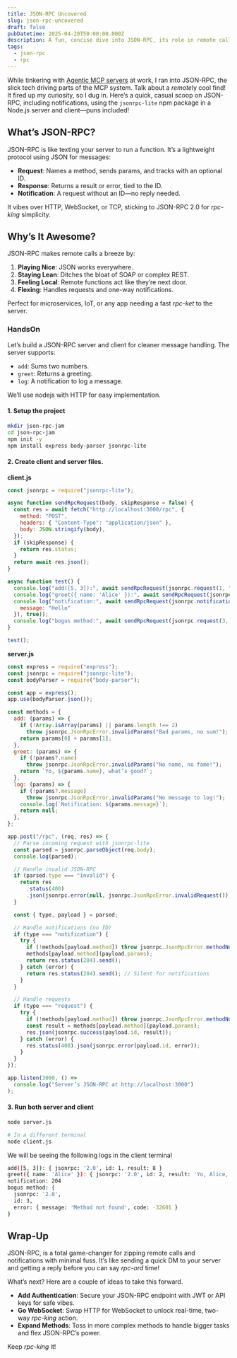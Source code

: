 ```yaml
---
title: JSON-RPC Uncovered
slug: json-rpc-uncovered
draft: false
pubDatetime: 2025-04-20T50:00:00.000Z
description: A fun, concise dive into JSON-RPC, its role in remote calls, and a Node.js demo with notifications.
tags:
  - json-rpc
  - rpc
---
```


While tinkering with [Agentic MCP servers](https://modelcontextprotocol.io/introduction) at work, I ran into JSON-RPC, the slick tech driving parts of the MCP system. Talk about a *remote*ly cool find! It fired up my curiosity, so I dug in. Here’s a quick, casual scoop on JSON-RPC, including notifications, using the `jsonrpc-lite` npm package in a Node.js server and client—puns included!

## What’s JSON-RPC?

JSON-RPC is like texting your server to run a function. It’s a lightweight protocol using JSON for messages:
- **Request**: Names a method, sends params, and tracks with an optional ID.
- **Response**: Returns a result or error, tied to the ID.
- **Notification**: A request without an ID—no reply needed.

It vibes over HTTP, WebSocket, or TCP, sticking to JSON-RPC 2.0 for *rpc-king* simplicity.

## Why’s It Awesome?

JSON-RPC makes remote calls a breeze by:
1. **Playing Nice**: JSON works everywhere.
2. **Staying Lean**: Ditches the bloat of SOAP or complex REST.
3. **Feeling Local**: Remote functions act like they’re next door.
4. **Flexing**: Handles requests and one-way notifications.

Perfect for microservices, IoT, or any app needing a fast *rpc-ket* to the server.

### HandsOn

Let’s build a JSON-RPC server and client for cleaner message handling. The server supports:
- `add`: Sums two numbers.
- `greet`: Returns a greeting.
- `log`: A notification to log a message.

We’ll use nodejs with HTTP for easy implementation.

#### 1. Setup the project

```bash
mkdir json-rpc-jam
cd json-rpc-jam
npm init -y
npm install express body-parser jsonrpc-lite
```

#### 2. Create client and server files.

**client.js**
```js
const jsonrpc = require("jsonrpc-lite");

async function sendRpcRequest(body, skipResponse = false) {
  const res = await fetch("http://localhost:3000/rpc", {
    method: "POST",
    headers: { "Content-Type": "application/json" },
    body: JSON.stringify(body),
  });
  if (skipResponse) {
    return res.status;
  }
  return await res.json();
}

async function test() {
  console.log("add([5, 3]):", await sendRpcRequest(jsonrpc.request(1, "add", [5, 3])));
  console.log("greet({ name: 'Alice' }):", await sendRpcRequest(jsonrpc.request(2, "greet", { name: "Alice" })));
  console.log("notification:", await sendRpcRequest(jsonrpc.notification("log", {
    message: "Hello"
  }), true));
  console.log("bogus method:", await sendRpcRequest(jsonrpc.request(3, "not-a-method", [5, 3])));
}

test();
```

**server.js**
```js
const express = require("express");
const jsonrpc = require("jsonrpc-lite");
const bodyParser = require("body-parser");

const app = express();
app.use(bodyParser.json());

const methods = {
  add: (params) => {
    if (!Array.isArray(params) || params.length !== 2)
      throw jsonrpc.JsonRpcError.invalidParams("Bad params, no sum!");
    return params[0] + params[1];
  },
  greet: (params) => {
    if (!params?.name)
      throw jsonrpc.JsonRpcError.invalidParams("No name, no fame!");
    return `Yo, ${params.name}, what’s good?`;
  },
  log: (params) => {
    if (!params?.message)
      throw jsonrpc.JsonRpcError.invalidParams("No message to log!");
    console.log(`Notification: ${params.message}`);
    return null;
  },
};

app.post("/rpc", (req, res) => {
  // Parse incoming request with jsonrpc-lite
  const parsed = jsonrpc.parseObject(req.body);
  console.log(parsed);

  // Handle invalid JSON-RPC
  if (parsed.type === "invalid") {
    return res
      .status(400)
      .json(jsonrpc.error(null, jsonrpc.JsonRpcError.invalidRequest()));
  }

  const { type, payload } = parsed;

  // Handle notifications (no ID)
  if (type === "notification") {
    try {
      if (!methods[payload.method]) throw jsonrpc.JsonRpcError.methodNotFound();
      methods[payload.method](payload.params);
      return res.status(204).send();
    } catch (error) {
      return res.status(204).send(); // Silent for notifications
    }
  }

  // Handle requests
  if (type === "request") {
    try {
      if (!methods[payload.method]) throw jsonrpc.JsonRpcError.methodNotFound();
      const result = methods[payload.method](payload.params);
      res.json(jsonrpc.success(payload.id, result));
    } catch (error) {
      res.status(400).json(jsonrpc.error(payload.id, error));
    }
  }
});

app.listen(3000, () =>
  console.log("Server’s JSON-RPC at http://localhost:3000")
);
```

#### 3. Run both server and client

```bash
node server.js

# In a different terminal
node client.js
```

We will be seeing the following logs in the client terminal

```bash
add([5, 3]): { jsonrpc: '2.0', id: 1, result: 8 }
greet({ name: 'Alice' }): { jsonrpc: '2.0', id: 2, result: 'Yo, Alice, what’s good?' }
notification: 204
bogus method: {
  jsonrpc: '2.0',
  id: 3,
  error: { message: 'Method not found', code: -32601 }
}
```

## Wrap-Up

JSON-RPC, is a total game-changer for zipping remote calls and notifications with minimal fuss. It’s like sending a quick DM to your server and getting a reply before you can say *rpc-ord* time! 

What’s next? Here are a couple of ideas to take this forward.
- **Add Authentication**: Secure your JSON-RPC endpoint with JWT or API keys for safe vibes.
- **Go WebSocket**: Swap HTTP for WebSocket to unlock real-time, two-way *rpc-king* action.
- **Expand Methods**: Toss in more complex methods to handle bigger tasks and flex JSON-RPC’s power.

Keep *rpc-king* it!